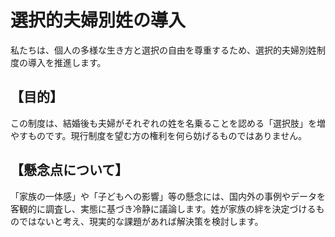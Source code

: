 # 選択的夫婦別姓の導入

私たちは、個人の多様な生き方と選択の自由を尊重するため、選択的夫婦別姓制度の導入を推進します。

## 【目的】
この制度は、結婚後も夫婦がそれぞれの姓を名乗ることを認める「選択肢」を増やすものです。現行制度を望む方の権利を何ら妨げるものではありません。

## 【懸念点について】
「家族の一体感」や「子どもへの影響」等の懸念には、国内外の事例やデータを客観的に調査し、実態に基づき冷静に議論します。姓が家族の絆を決定づけるものではないと考え、現実的な課題があれば解決策を検討します。